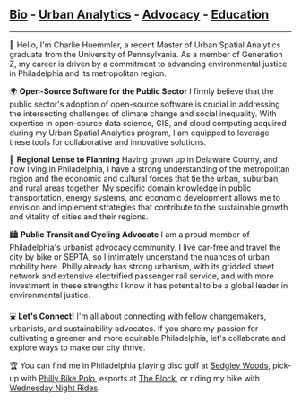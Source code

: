 ## [Bio](/index.md) - [Urban Analytics](/portfolio.md) - [Advocacy](/advocacy.md) - [Education](/education.md) 

---

👋 Hello, I'm Charlie Huemmler, a recent Master of Urban Spatial Analytics graduate from the University of Pennsylvania. As a member of Generation Z, my career is driven by a commitment to advancing environmental justice in Philadelphia and its metropolitan region.

🌍 **Open-Source Software for the Public Sector**
I firmly believe that the public sector's adoption of open-source software is crucial in addressing the intersecting challenges of climate change and social inequality. With expertise in open-source data science, GIS, and cloud computing acquired during my Urban Spatial Analytics program, I am equipped to leverage these tools for collaborative and innovative solutions.

🌆 **Regional Lense to Planning**
Having grown up in Delaware County, and now living in Philadelphia, I have a strong understanding of the metropolitan region and the economic and cultural forces that tie the urban, suburban, and rural areas together. My specific domain knowledge in public transportation, energy systems, and economic development allows me to envision and implement strategies that contribute to the sustainable growth and vitality of cities and their regions.

🏙 **Public Transit and Cycling Advocate**
I am a proud member of Philadelphia's urbanist advocacy community. I live car-free and travel the city by bike or SEPTA, so I intimately understand the nuances of urban mobility here. Philly already has strong urbanism, with its gridded street network and extensive electrified passenger rail service, and with more investment in these strengths I know it has potential to be a global leader in environmental justice. 

⛲ **Let's Connect!**
I'm all about connecting with fellow changemakers, urbanists, and sustainability advocates. If you share my passion for cultivating a greener and more equitable Philadelphia, let's collaborate and explore ways to make our city thrive.
 
🏆 You can find me in Philadelphia playing disc golf at [Sedgley Woods](https://www.sedgleywoods.com/), pick-up with [Philly Bike Polo](https://linktr.ee/phillybikepolo), esports at [The Block](https://nerdstreet.com/venues/localhost-in-philly), or riding my bike with [Wednesday Night Rides](https://wednightrides.org/).
